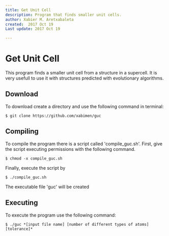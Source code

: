 ```yaml
---
title: Get Unit Cell
description: Program that finds smaller unit cells.
author: Xabier M. Aretxabaleta
created:  2017 Oct 19
Last update: 2017 Oct 19

---
```



# Get Unit Cell

This program finds a smaller unit cell from a structure in a supercell. It is very usefull to use it with structures predicted with evolutionary algorithms.

Download
--------

To download create a directory and use the following command in terminal:

	$ git clone https://github.com/xabimen/guc

Compiling
---------

To compile the program there is a script called 'compile_guc.sh'. First, give the script executing permissions with the following command.

	$ chmod -x compile_guc.sh

Finally, execute the script by

	$ ./compile_guc.sh

The executable file 'guc' will be created

Executing
---------

To execute the program use the following command:

	$ ./guc *[input file name] [number of different types of atoms] [tolerance]*
